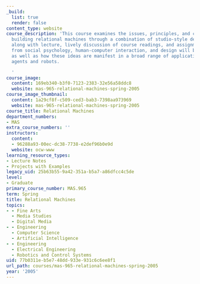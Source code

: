 ```yaml
---
_build:
  list: true
  render: false
content_type: website
course_description: 'This course examines the issues, principles, and challenges toward
  building relational machines through a combination of studio-style design and critique
  along with lecture, lively discussion of course readings, and assignments. Insights
  from social psychology, human-computer interaction, and design will be examined,
  as well as how these ideas are manifest in a broad range of applications for software
  agents and robots.

  '
course_image:
  content: 169eb340-b3f0-7123-2383-32e56a58ddc8
  website: mas-965-relational-machines-spring-2005
course_image_thumbnail:
  content: 1a29cf8f-c509-ced3-bab3-7398aa973969
  website: mas-965-relational-machines-spring-2005
course_title: Relational Machines
department_numbers:
- MAS
extra_course_numbers: ''
instructors:
  content:
  - 96288a93-00ec-dc38-7738-e2def96b0e9d
  website: ocw-www
learning_resource_types:
- Lecture Notes
- Projects with Examples
legacy_uid: 25b63b55-9a42-351a-b5a7-a86dfcc4c5de
level:
- Graduate
primary_course_number: MAS.965
term: Spring
title: Relational Machines
topics:
- - Fine Arts
  - Media Studies
  - Digital Media
- - Engineering
  - Computer Science
  - Artificial Intelligence
- - Engineering
  - Electrical Engineering
  - Robotics and Control Systems
uid: 77b0311e-b5e7-48dd-933e-931c6c6ee8f1
url_path: courses/mas-965-relational-machines-spring-2005
year: '2005'
---
```

